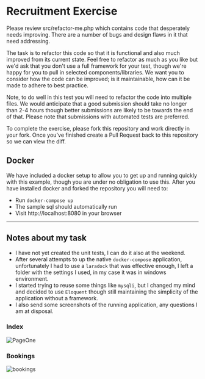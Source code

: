 # Recruitment Exercise
Please review src/refactor-me.php which contains code that desperately needs improving.  There are a number of bugs and design flaws in it that need addressing.

The task is to refactor this code so that it is functional and also much improved from its current state.  Feel free to refactor as much as you like but we'd ask that you don't use a full framework for your test, though we're happy for you to pull in selected components/libraries.  We want you to consider how the code can be improved; is it maintainable, how can it be made to adhere to best practice. 

Note, to do well in this test you will need to refactor the code into multiple files.  We would anticipate that a good submission should take no longer than 2-4 hours though better submissions are likely to be towards the end of that.  Please note that submissions with automated tests are preferred. 

To complete the exercise, please fork this repository and work directly in your fork. Once you've finished create a Pull Request back to this repository so we can view the diff.

## Docker
We have included a docker setup to allow you to get up and running quickly with this example, though you are under no obligation to use this.  After you have installed docker and forked the repository you will need to:

* Run `docker-compose up` 
* The sample sql should automatically run 
* Visit http://localhost:8080 in your browser

---

## Notes about my task

- I have not yet created the unit tests, I can do it also at the weekend.
- After several attempts to up the native `docker-compose` application, unfortunately I had to use a `laradock` that was effective enough, I left a folder with the settings I used, in my case it was in windows environment.
- I started trying to reuse some things like `mysqli`, but I changed my mind and decided to use `Eloquent` though still maintaining the simplicity of the application without a framework.
- I also send some screenshots of the running application, any questions I am at disposal.

### Index
![PageOne](https://i.imgur.com/B6v4ydO.jpg)

### Bookings
![bookings](https://i.imgur.com/bo5i6ZW.jpg)

